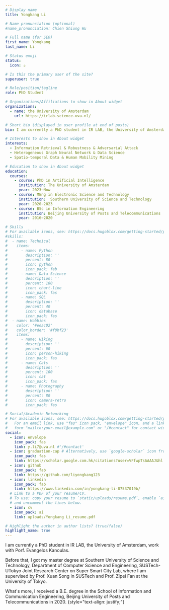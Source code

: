 ```yaml
---
# Display name
title: Yongkang Li

# Name pronunciation (optional)
#name_pronunciation: Chien Shiung Wu

# Full name (for SEO)
first_name: Yongkang 
last_name: Li

# Status emoji
status:
  icon: ☕️

# Is this the primary user of the site?
superuser: true

# Role/position/tagline
role: PhD Student

# Organizations/Affiliations to show in About widget
organizations:
  - name: the University of Amsterdam 
    url: https://irlab.science.uva.nl/

# Short bio (displayed in user profile at end of posts)
bio: I am currently a PhD student in IR LAB, the University of Amsterdam, work with Porf. Evangelos Kanoulas. Before that, I got my master degree at Southern University of Science and Technology, Department of Computer Science and Engineering, SUSTech-UTokyo Joint Research Center on Super Smart City Lab, where I am supervised by Prof. Xuan Song in SUSTech and Prof. Zipei Fan at the University of Tokyo. What's more, I received a B.E. degree in the School of Information and Communication Engineering, Beijing University of Posts and Telecommunications in 2020.

# Interests to show in About widget
interests:
  - Information Retrieval & Robustness & Adversarial Attack
  - Heterogeneous Graph Neural Network & Data Science
  - Spatio-temporal Data & Human Mobility Mining

# Education to show in About widget
education:
  courses:
    - course: PhD in Artificial Intelligence
      institution: The University of Amsterdam
      year: 2023~Now
    - course: MEng in Electronic Science and Technology
      institution:  Southern University of Science and Technology
      year: 2020~2023
    - course: BSc in Information Engineering
      institution: Beijing University of Posts and Telecommunications
      year: 2016~2020

# Skills
# For available icons, see: https://docs.hugoblox.com/getting-started/page-builder/#icons
#skills:
#  - name: Technical
#    items:
#      - name: Python
#        description: ''
#        percent: 80
#        icon: python
#        icon_pack: fab
#      - name: Data Science
#        description: ''
#        percent: 100
#        icon: chart-line
#        icon_pack: fas
#      - name: SQL
#        description: ''
#        percent: 40
#        icon: database
#        icon_pack: fas
#  - name: Hobbies
#    color: '#eeac02'
#    color_border: '#f0bf23'
#    items:
#      - name: Hiking
#        description: ''
#        percent: 60
#        icon: person-hiking
#        icon_pack: fas
#      - name: Cats
#        description: ''
#        percent: 100
#        icon: cat
#        icon_pack: fas
#      - name: Photography
#        description: ''
#        percent: 80
#        icon: camera-retro
#        icon_pack: fas

# Social/Academic Networking
# For available icons, see: https://docs.hugoblox.com/getting-started/page-builder/#icons
#   For an email link, use "fas" icon pack, "envelope" icon, and a link in the
#   form "mailto:your-email@example.com" or "/#contact" for contact widget.
social:
  - icon: envelope
    icon_pack: fas
    link: y.li7@uva.nl #'/#contact'
  - icon: graduation-cap # Alternatively, use `google-scholar` icon from `ai` icon pack
    icon_pack: fas
    link: https://scholar.google.com.hk/citations?user=VFfwpTsAAAAJ&hl
  - icon: github
    icon_pack: fab
    link: https://github.com/liyongkang123
  - icon: linkedin
    icon_pack: fab
    link: https://www.linkedin.com/in/yongkang-li-87537019b/
  # Link to a PDF of your resume/CV.
  # To use: copy your resume to `static/uploads/resume.pdf`, enable `ai` icons in `params.yaml`,
  # and uncomment the lines below.
  - icon: cv
    icon_pack: ai
    link: uploads/Yongkang Li_resume.pdf

# Highlight the author in author lists? (true/false)
highlight_name: true
---
```

I am currently a PhD student in IR LAB, the University of Amsterdam, work with Porf. Evangelos Kanoulas. 

Before that, I got my master degree at Southern University of Science and Technology, Department of Computer Science and Engineering, SUSTech-UTokyo Joint Research Center on Super Smart City Lab, where I am supervised by Prof. Xuan Song in SUSTech and Prof. Zipei Fan at the University of Tokyo. 

What's more, I received a B.E. degree in the School of Information and Communication Engineering, Beijing University of Posts and Telecommunications in 2020.
{style="text-align: justify;"}
